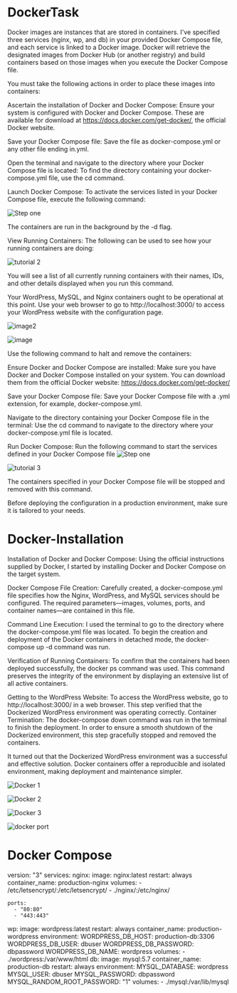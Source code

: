 # DockerTask


Docker images are instances that are stored in containers. I've specified three services (nginx, wp, and db) in your provided Docker Compose file, and each service is linked to a Docker image. Docker will retrieve the designated images from Docker Hub (or another registry) and build containers based on those images when you execute the Docker Compose file.

You must take the following actions in order to place these images into containers:

Ascertain the installation of Docker and Docker Compose:
Ensure your system is configured with Docker and Docker Compose. These are available for download at https://docs.docker.com/get-docker/, the official Docker website.

Save your Docker Compose file: Save the file as docker-compose.yml or any other file ending in.yml.

Open the terminal and navigate to the directory where your Docker Compose file is located:
To find the directory containing your docker-compose.yml file, use the cd command.

Launch Docker Compose:
To activate the services listed in your Docker Compose file, execute the following command:

![Step one](https://github.com/DavidWorkGitHub/Docker-Task/assets/65865159/18d439a4-d727-4af9-bbaf-3c2bb4d6fb2d)

The containers are run in the background by the -d flag.

View Running Containers: The following can be used to see how your running containers are doing:

![tutorial 2](https://github.com/DavidWorkGitHub/Docker-Task/assets/65865159/dc1fbd61-eb4c-4a82-b222-aeb02ba50668)

You will see a list of all currently running containers with their names, IDs, and other details displayed when you run this command.

Your WordPress, MySQL, and Nginx containers ought to be operational at this point. Use your web browser to go to http://localhost:3000/ to access your WordPress website with the configuration page.


![image2](https://github.com/DavidWorkGitHub/Docker-Task/assets/65865159/62a2bdeb-1acf-4316-a914-5a3924fb3412)


![image](https://github.com/DavidWorkGitHub/Docker-Task/assets/65865159/39f824d7-24de-4818-ac29-b4019a79afd7)



Use the following command to halt and remove the containers:





Ensure Docker and Docker Compose are installed:
Make sure you have Docker and Docker Compose installed on your system. You can download them from the official Docker website: https://docs.docker.com/get-docker/

Save your Docker Compose file:
Save your Docker Compose file with a .yml extension, for example, docker-compose.yml.

Navigate to the directory containing your Docker Compose file in the terminal:
Use the cd command to navigate to the directory where your docker-compose.yml file is located.

Run Docker Compose:
Run the following command to start the services defined in your Docker Compose file
![Step one](https://github.com/DavidWorkGitHub/Docker-Task/assets/65865159/16e37ef6-b402-4de5-913c-aac98796451b)

![tutorial 3](https://github.com/DavidWorkGitHub/Docker-Task/assets/65865159/a4ba8010-5218-4d9f-8f00-a04d2bada3bd)


The containers specified in your Docker Compose file will be stopped and removed with this command.

Before deploying the configuration in a production environment, make sure it is tailored to your needs.


# Docker-Installation 
Installation of Docker and Docker Compose: Using the official instructions supplied by Docker, I started by installing Docker and Docker Compose on the target system.


Docker Compose File Creation: Carefully created, a docker-compose.yml file specifies how the Nginx, WordPress, and MySQL services should be configured. The required parameters—images, volumes, ports, and container names—are contained in this file.


Command Line Execution: I used the terminal to go to the directory where the docker-compose.yml file was located. To begin the creation and deployment of the Docker containers in detached mode, the docker-compose up -d command was run.


Verification of Running Containers: To confirm that the containers had been deployed successfully, the docker ps command was used. This command preserves the integrity of the environment by displaying an extensive list of all active containers.


Getting to the WordPress Website: To access the WordPress website, go to http://localhost:3000/ in a web browser. This step verified that the Dockerized WordPress environment was operating correctly.
Container Termination: The docker-compose down command was run in the terminal to finish the deployment. In order to ensure a smooth shutdown of the Dockerized environment, this step gracefully stopped and removed the containers.


It turned out that the Dockerized WordPress environment was a successful and effective solution. Docker containers offer a reproducible and isolated environment, making deployment and maintenance simpler.



![Docker 1](https://github.com/DavidWorkGitHub/Docker-Task/assets/65865159/4104ea06-037f-40d4-a550-4c932f5465f6)


![Docker 2](https://github.com/DavidWorkGitHub/Docker-Task/assets/65865159/3f60198d-8ae9-472a-ae36-0b92ea9fdd36)


![Docker 3](https://github.com/DavidWorkGitHub/Docker-Task/assets/65865159/53f01f3d-2be2-4a80-bddb-af7d9eec3e3c)


![docker port](https://github.com/DavidWorkGitHub/Docker-Task/assets/65865159/b119666f-ee98-4889-bd72-ae29338d7f1a)




# Docker Compose

version: "3"
services:
  nginx: 
    image: nginx:latest
    restart: always
    container_name: production-nginx
    volumes:
      - /etc/letsencrypt/:/etc/letsencrypt/
      - ./nginx/:/etc/nginx/

      
    ports:
      - "80:80"
      - "443:443"
  wp:
    image: wordpress:latest
    restart: always
    container_name: production-wordpress
    environment:
      WORDPRESS_DB_HOST: production-db:3306
      WORDPRESS_DB_USER: dbuser
      WORDPRESS_DB_PASSWORD: dbpassword
      WORDPRESS_DB_NAME: wordpress
    volumes:
      - ./wordpress:/var/www/html
  db:
    image: mysql:5.7
    container_name: production-db
    restart: always
    environment:
      MYSQL_DATABASE: wordpress
      MYSQL_USER: dbuser
      MYSQL_PASSWORD: dbpassword
      MYSQL_RANDOM_ROOT_PASSWORD: "1"
    volumes:
      - ./mysql:/var/lib/mysql
